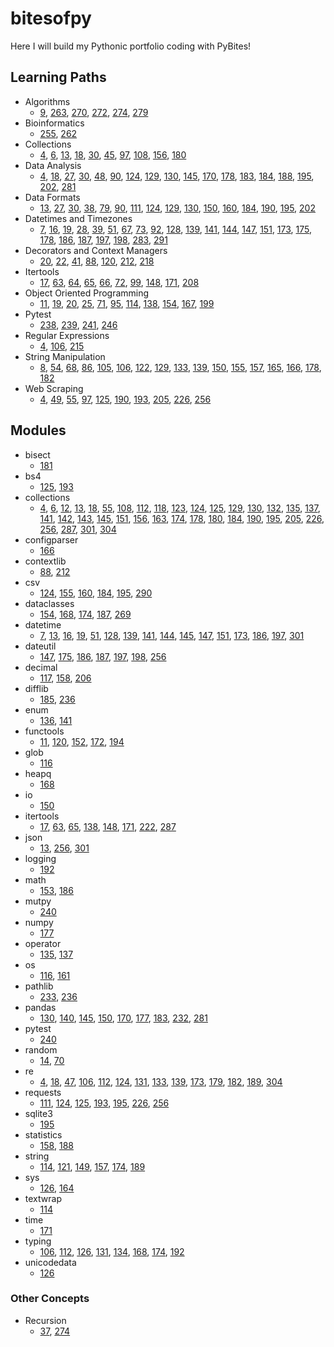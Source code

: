 # bitesofpy
Here I will build my Pythonic portfolio coding with PyBites!

## Learning Paths
- Algorithms
    - [9](https://github.com/dcribb19/bitesofpy/tree/master/code_challenges/9),
    [263](https://github.com/dcribb19/bitesofpy/tree/master/code_challenges/263),
    [270](https://github.com/dcribb19/bitesofpy/tree/master/code_challenges/270),
    [272](https://github.com/dcribb19/bitesofpy/tree/master/code_challenges/272),
    [274](https://github.com/dcribb19/bitesofpy/tree/master/code_challenges/274),
    [279](https://github.com/dcribb19/bitesofpy/tree/master/code_challenges/279)
- Bioinformatics
    - [255](https://github.com/dcribb19/bitesofpy/tree/master/code_challenges/255),
    [262](https://github.com/dcribb19/bitesofpy/tree/master/code_challenges/262)
- Collections
    - [4](https://github.com/dcribb19/bitesofpy/tree/master/code_challenges/4),
    [6](https://github.com/dcribb19/bitesofpy/tree/master/code_challenges/6), 
    [13](https://github.com/dcribb19/bitesofpy/tree/master/code_challenges/13),
    [18](https://github.com/dcribb19/bitesofpy/tree/master/code_challenges/18),
    [30](https://github.com/dcribb19/bitesofpy/tree/master/code_challenges/30),
    [45](https://github.com/dcribb19/bitesofpy/tree/master/code_challenges/45),
    [97](https://github.com/dcribb19/bitesofpy/tree/master/code_challenges/97),
    [108](https://github.com/dcribb19/bitesofpy/tree/master/code_challenges/108),
    [156](https://github.com/dcribb19/bitesofpy/tree/master/code_challenges/156),
    [180](https://github.com/dcribb19/bitesofpy/tree/master/code_challenges/180)
- Data Analysis
    - [4](https://github.com/dcribb19/bitesofpy/tree/master/code_challenges/4),
    [18](https://github.com/dcribb19/bitesofpy/tree/master/code_challenges/18),
    [27](https://github.com/dcribb19/bitesofpy/tree/master/code_challenges/27),
    [30](https://github.com/dcribb19/bitesofpy/tree/master/code_challenges/30),
    [48](https://github.com/dcribb19/bitesofpy/tree/master/code_challenges/48),
    [90](https://github.com/dcribb19/bitesofpy/tree/master/code_challenges/90),
    [124](https://github.com/dcribb19/bitesofpy/tree/master/code_challenges/124),
    [129](https://github.com/dcribb19/bitesofpy/tree/master/code_challenges/129),
    [130](https://github.com/dcribb19/bitesofpy/tree/master/code_challenges/130),
    [145](https://github.com/dcribb19/bitesofpy/tree/master/code_challenges/145),
    [170](https://github.com/dcribb19/bitesofpy/tree/master/code_challenges/170),
    [178](https://github.com/dcribb19/bitesofpy/tree/master/code_challenges/178),
    [183](https://github.com/dcribb19/bitesofpy/tree/master/code_challenges/183),
    [184](https://github.com/dcribb19/bitesofpy/tree/master/code_challenges/184),
    [188](https://github.com/dcribb19/bitesofpy/tree/master/code_challenges/188),
    [195](https://github.com/dcribb19/bitesofpy/tree/master/code_challenges/195),
    [202](https://github.com/dcribb19/bitesofpy/tree/master/code_challenges/202),
    [281](https://github.com/dcribb19/bitesofpy/tree/master/code_challenges/281)
- Data Formats
    - [13](https://github.com/dcribb19/bitesofpy/tree/master/code_challenges/13),
    [27](https://github.com/dcribb19/bitesofpy/tree/master/code_challenges/27),
    [30](https://github.com/dcribb19/bitesofpy/tree/master/code_challenges/30),
    [38](https://github.com/dcribb19/bitesofpy/tree/master/code_challenges/38),
    [79](https://github.com/dcribb19/bitesofpy/tree/master/code_challenges/79),
    [90](https://github.com/dcribb19/bitesofpy/tree/master/code_challenges/90),
    [111](https://github.com/dcribb19/bitesofpy/tree/master/code_challenges/111),
    [124](https://github.com/dcribb19/bitesofpy/tree/master/code_challenges/124),
    [129](https://github.com/dcribb19/bitesofpy/tree/master/code_challenges/129),
    [130](https://github.com/dcribb19/bitesofpy/tree/master/code_challenges/130),
    [150](https://github.com/dcribb19/bitesofpy/tree/master/code_challenges/150),
    [160](https://github.com/dcribb19/bitesofpy/tree/master/code_challenges/160),
    [184](https://github.com/dcribb19/bitesofpy/tree/master/code_challenges/184),
    [190](https://github.com/dcribb19/bitesofpy/tree/master/code_challenges/190),
    [195](https://github.com/dcribb19/bitesofpy/tree/master/code_challenges/195),
    [202](https://github.com/dcribb19/bitesofpy/tree/master/code_challenges/202)
- Datetimes and Timezones
    - [7](https://github.com/dcribb19/bitesofpy/tree/master/code_challenges/7),
    [16](https://github.com/dcribb19/bitesofpy/tree/master/code_challenges/16),
    [19](https://github.com/dcribb19/bitesofpy/tree/master/code_challenges/19),
    [28](https://github.com/dcribb19/bitesofpy/tree/master/code_challenges/28),
    [39](https://github.com/dcribb19/bitesofpy/tree/master/code_challenges/39),
    [51](https://github.com/dcribb19/bitesofpy/tree/master/code_challenges/51),
    [67](https://github.com/dcribb19/bitesofpy/tree/master/code_challenges/67),
    [73](https://github.com/dcribb19/bitesofpy/tree/master/code_challenges/73),
    [92](https://github.com/dcribb19/bitesofpy/tree/master/code_challenges/92),
    [128](https://github.com/dcribb19/bitesofpy/tree/master/code_challenges/128),
    [139](https://github.com/dcribb19/bitesofpy/tree/master/code_challenges/139),
    [141](https://github.com/dcribb19/bitesofpy/tree/master/code_challenges/141),
    [144](https://github.com/dcribb19/bitesofpy/tree/master/code_challenges/144),
    [147](https://github.com/dcribb19/bitesofpy/tree/master/code_challenges/147),
    [151](https://github.com/dcribb19/bitesofpy/tree/master/code_challenges/151),
    [173](https://github.com/dcribb19/bitesofpy/tree/master/code_challenges/173),
    [175](https://github.com/dcribb19/bitesofpy/tree/master/code_challenges/175),
    [178](https://github.com/dcribb19/bitesofpy/tree/master/code_challenges/178),
    [186](https://github.com/dcribb19/bitesofpy/tree/master/code_challenges/186),
    [187](https://github.com/dcribb19/bitesofpy/tree/master/code_challenges/187),
    [197](https://github.com/dcribb19/bitesofpy/tree/master/code_challenges/197),
    [198](https://github.com/dcribb19/bitesofpy/tree/master/code_challenges/198),
    [283](https://github.com/dcribb19/bitesofpy/tree/master/code_challenges/283),
    [291](https://github.com/dcribb19/bitesofpy/tree/master/code_challenges/291)
- Decorators and Context Managers
    - [20](https://github.com/dcribb19/bitesofpy/tree/master/code_challenges/20),
    [22](https://github.com/dcribb19/bitesofpy/tree/master/code_challenges/22),
    [41](https://github.com/dcribb19/bitesofpy/tree/master/code_challenges/41),
    [88](https://github.com/dcribb19/bitesofpy/tree/master/code_challenges/88),
    [120](https://github.com/dcribb19/bitesofpy/tree/master/code_challenges/120),
    [212](https://github.com/dcribb19/bitesofpy/tree/master/code_challenges/212),
    [218](https://github.com/dcribb19/bitesofpy/tree/master/code_challenges/218)
- Itertools
    - [17](https://github.com/dcribb19/bitesofpy/tree/master/code_challenges/17),
    [63](https://github.com/dcribb19/bitesofpy/tree/master/code_challenges/63),
    [64](https://github.com/dcribb19/bitesofpy/tree/master/code_challenges/64),
    [65](https://github.com/dcribb19/bitesofpy/tree/master/code_challenges/65),
    [66](https://github.com/dcribb19/bitesofpy/tree/master/code_challenges/66),
    [72](https://github.com/dcribb19/bitesofpy/tree/master/code_challenges/72),
    [99](https://github.com/dcribb19/bitesofpy/tree/master/code_challenges/99),
    [148](https://github.com/dcribb19/bitesofpy/tree/master/code_challenges/148),
    [171](https://github.com/dcribb19/bitesofpy/tree/master/code_challenges/171),
    [208](https://github.com/dcribb19/bitesofpy/tree/master/code_challenges/208)
- Object Oriented Programming
    - [11](https://github.com/dcribb19/bitesofpy/tree/master/code_challenges/11),
    [19](https://github.com/dcribb19/bitesofpy/tree/master/code_challenges/19),
    [20](https://github.com/dcribb19/bitesofpy/tree/master/code_challenges/20),
    [25](https://github.com/dcribb19/bitesofpy/tree/master/code_challenges/25),
    [71](https://github.com/dcribb19/bitesofpy/tree/master/code_challenges/71),
    [95](https://github.com/dcribb19/bitesofpy/tree/master/code_challenges/95),
    [114](https://github.com/dcribb19/bitesofpy/tree/master/code_challenges/114),
    [138](https://github.com/dcribb19/bitesofpy/tree/master/code_challenges/138),
    [154](https://github.com/dcribb19/bitesofpy/tree/master/code_challenges/154),
    [167](https://github.com/dcribb19/bitesofpy/tree/master/code_challenges/167),
    [199](https://github.com/dcribb19/bitesofpy/tree/master/code_challenges/199)
- Pytest
    - [238](https://github.com/dcribb19/bitesofpy/tree/master/code_challenges/238),
    [239](https://github.com/dcribb19/bitesofpy/tree/master/code_challenges/239),
    [241](https://github.com/dcribb19/bitesofpy/tree/master/code_challenges/241),
    [246](https://github.com/dcribb19/bitesofpy/tree/master/code_challenges/246)
- Regular Expressions
    - [4](https://github.com/dcribb19/bitesofpy/tree/master/code_challenges/4),
    [106](https://github.com/dcribb19/bitesofpy/tree/master/code_challenges/106),
    [215](https://github.com/dcribb19/bitesofpy/tree/master/code_challenges/215)
- String Manipulation
    - [8](https://github.com/dcribb19/bitesofpy/tree/master/code_challenges/8),
    [54](https://github.com/dcribb19/bitesofpy/tree/master/code_challenges/54),
    [68](https://github.com/dcribb19/bitesofpy/tree/master/code_challenges/68),
    [86](https://github.com/dcribb19/bitesofpy/tree/master/code_challenges/86),
    [105](https://github.com/dcribb19/bitesofpy/tree/master/code_challenges/105),
    [106](https://github.com/dcribb19/bitesofpy/tree/master/code_challenges/106),
    [122](https://github.com/dcribb19/bitesofpy/tree/master/code_challenges/122),
    [129](https://github.com/dcribb19/bitesofpy/tree/master/code_challenges/129),
    [133](https://github.com/dcribb19/bitesofpy/tree/master/code_challenges/133),
    [139](https://github.com/dcribb19/bitesofpy/tree/master/code_challenges/139),
    [150](https://github.com/dcribb19/bitesofpy/tree/master/code_challenges/150),
    [155](https://github.com/dcribb19/bitesofpy/tree/master/code_challenges/155),
    [157](https://github.com/dcribb19/bitesofpy/tree/master/code_challenges/157),
    [165](https://github.com/dcribb19/bitesofpy/tree/master/code_challenges/165),
    [166](https://github.com/dcribb19/bitesofpy/tree/master/code_challenges/166),
    [178](https://github.com/dcribb19/bitesofpy/tree/master/code_challenges/178),
    [182](https://github.com/dcribb19/bitesofpy/tree/master/code_challenges/182)
- Web Scraping
    - [4](https://github.com/dcribb19/bitesofpy/tree/master/code_challenges/4),
    [49](https://github.com/dcribb19/bitesofpy/tree/master/code_challenges/49),
    [55](https://github.com/dcribb19/bitesofpy/tree/master/code_challenges/55),
    [97](https://github.com/dcribb19/bitesofpy/tree/master/code_challenges/97),
    [125](https://github.com/dcribb19/bitesofpy/tree/master/code_challenges/125),
    [190](https://github.com/dcribb19/bitesofpy/tree/master/code_challenges/190),
    [193](https://github.com/dcribb19/bitesofpy/tree/master/code_challenges/193),
    [205](https://github.com/dcribb19/bitesofpy/tree/master/code_challenges/205),
    [226](https://github.com/dcribb19/bitesofpy/tree/master/code_challenges/226),
    [256](https://github.com/dcribb19/bitesofpy/tree/master/code_challenges/256)

## Modules
- bisect
    - [181](https://github.com/dcribb19/bitesofpy/tree/master/code_challenges/181)
- bs4
    - [125](https://github.com/dcribb19/bitesofpy/tree/master/code_challenges/125),
    [193](https://github.com/dcribb19/bitesofpy/tree/master/code_challenges/193)
- collections
    - [4](https://github.com/dcribb19/bitesofpy/tree/master/code_challenges/4),
    [6](https://github.com/dcribb19/bitesofpy/tree/master/code_challenges/6),
    [12](https://github.com/dcribb19/bitesofpy/tree/master/code_challenges/12),
    [13](https://github.com/dcribb19/bitesofpy/tree/master/code_challenges/13),
    [18](https://github.com/dcribb19/bitesofpy/tree/master/code_challenges/18),
    [55](https://github.com/dcribb19/bitesofpy/tree/master/code_challenges/55),
    [108](https://github.com/dcribb19/bitesofpy/tree/master/code_challenges/108),
    [112](https://github.com/dcribb19/bitesofpy/tree/master/code_challenges/112),
    [118](https://github.com/dcribb19/bitesofpy/tree/master/code_challenges/118),
    [123](https://github.com/dcribb19/bitesofpy/tree/master/code_challenges/123),
    [124](https://github.com/dcribb19/bitesofpy/tree/master/code_challenges/124),
    [125](https://github.com/dcribb19/bitesofpy/tree/master/code_challenges/125),
    [129](https://github.com/dcribb19/bitesofpy/tree/master/code_challenges/129),
    [130](https://github.com/dcribb19/bitesofpy/tree/master/code_challenges/130),
    [132](https://github.com/dcribb19/bitesofpy/tree/master/code_challenges/132),
    [135](https://github.com/dcribb19/bitesofpy/tree/master/code_challenges/135),
    [137](https://github.com/dcribb19/bitesofpy/tree/master/code_challenges/137),
    [141](https://github.com/dcribb19/bitesofpy/tree/master/code_challenges/141),
    [142](https://github.com/dcribb19/bitesofpy/tree/master/code_challenges/142),
    [143](https://github.com/dcribb19/bitesofpy/tree/master/code_challenges/143),
    [145](https://github.com/dcribb19/bitesofpy/tree/master/code_challenges/145),
    [151](https://github.com/dcribb19/bitesofpy/tree/master/code_challenges/151),
    [156](https://github.com/dcribb19/bitesofpy/tree/master/code_challenges/156),
    [163](https://github.com/dcribb19/bitesofpy/tree/master/code_challenges/163),
    [174](https://github.com/dcribb19/bitesofpy/tree/master/code_challenges/174),
    [178](https://github.com/dcribb19/bitesofpy/tree/master/code_challenges/178),
    [180](https://github.com/dcribb19/bitesofpy/tree/master/code_challenges/180),
    [184](https://github.com/dcribb19/bitesofpy/tree/master/code_challenges/184),
    [190](https://github.com/dcribb19/bitesofpy/tree/master/code_challenges/190),
    [195](https://github.com/dcribb19/bitesofpy/tree/master/code_challenges/195),
    [205](https://github.com/dcribb19/bitesofpy/tree/master/code_challenges/205),
    [226](https://github.com/dcribb19/bitesofpy/tree/master/code_challenges/226),
    [256](https://github.com/dcribb19/bitesofpy/tree/master/code_challenges/256),
    [287](https://github.com/dcribb19/bitesofpy/tree/master/code_challenges/287),
    [301](https://github.com/dcribb19/bitesofpy/tree/master/code_challenges/301),
    [304](https://github.com/dcribb19/bitesofpy/tree/master/code_challenges/304)
- configparser
    - [166](https://github.com/dcribb19/bitesofpy/tree/master/code_challenges/166)
- contextlib
    - [88](https://github.com/dcribb19/bitesofpy/tree/master/code_challenges/88),
    [212](https://github.com/dcribb19/bitesofpy/tree/master/code_challenges/212)
- csv
    - [124](https://github.com/dcribb19/bitesofpy/tree/master/code_challenges/124),
    [155](https://github.com/dcribb19/bitesofpy/tree/master/code_challenges/155),
    [160](https://github.com/dcribb19/bitesofpy/tree/master/code_challenges/160),
    [184](https://github.com/dcribb19/bitesofpy/tree/master/code_challenges/184),
    [195](https://github.com/dcribb19/bitesofpy/tree/master/code_challenges/195),
    [290](https://github.com/dcribb19/bitesofpy/tree/master/code_challenges/290)
- dataclasses
    - [154](https://github.com/dcribb19/bitesofpy/tree/master/code_challenges/154),
    [168](https://github.com/dcribb19/bitesofpy/tree/master/code_challenges/168),
    [174](https://github.com/dcribb19/bitesofpy/tree/master/code_challenges/174),
    [187](https://github.com/dcribb19/bitesofpy/tree/master/code_challenges/187),
    [269](https://github.com/dcribb19/bitesofpy/tree/master/code_challenges/269)
- datetime
    - [7](https://github.com/dcribb19/bitesofpy/tree/master/code_challenges/7),
    [13](https://github.com/dcribb19/bitesofpy/tree/master/code_challenges/13),
    [16](https://github.com/dcribb19/bitesofpy/tree/master/code_challenges/16),
    [19](https://github.com/dcribb19/bitesofpy/tree/master/code_challenges/19), 
    [51](https://github.com/dcribb19/bitesofpy/tree/master/code_challenges/51),
    [128](https://github.com/dcribb19/bitesofpy/tree/master/code_challenges/128),
    [139](https://github.com/dcribb19/bitesofpy/tree/master/code_challenges/139),
    [141](https://github.com/dcribb19/bitesofpy/tree/master/code_challenges/141),
    [144](https://github.com/dcribb19/bitesofpy/tree/master/code_challenges/144),
    [145](https://github.com/dcribb19/bitesofpy/tree/master/code_challenges/145),
    [147](https://github.com/dcribb19/bitesofpy/tree/master/code_challenges/147),
    [151](https://github.com/dcribb19/bitesofpy/tree/master/code_challenges/151),
    [173](https://github.com/dcribb19/bitesofpy/tree/master/code_challenges/173),
    [186](https://github.com/dcribb19/bitesofpy/tree/master/code_challenges/186),
    [197](https://github.com/dcribb19/bitesofpy/tree/master/code_challenges/197),
    [301](https://github.com/dcribb19/bitesofpy/tree/master/code_challenges/301)
- dateutil
    - [147](https://github.com/dcribb19/bitesofpy/tree/master/code_challenges/147),
    [175](https://github.com/dcribb19/bitesofpy/tree/master/code_challenges/175),
    [186](https://github.com/dcribb19/bitesofpy/tree/master/code_challenges/186),
    [187](https://github.com/dcribb19/bitesofpy/tree/master/code_challenges/187),
    [197](https://github.com/dcribb19/bitesofpy/tree/master/code_challenges/197),
    [198](https://github.com/dcribb19/bitesofpy/tree/master/code_challenges/198),
    [256](https://github.com/dcribb19/bitesofpy/tree/master/code_challenges/256)
- decimal
    - [117](https://github.com/dcribb19/bitesofpy/tree/master/code_challenges/117),
    [158](https://github.com/dcribb19/bitesofpy/tree/master/code_challenges/158),
    [206](https://github.com/dcribb19/bitesofpy/tree/master/code_challenges/206)
- difflib
    - [185](https://github.com/dcribb19/bitesofpy/tree/master/code_challenges/185),
    [236](https://github.com/dcribb19/bitesofpy/tree/master/code_challenges/236)
- enum
    - [136](https://github.com/dcribb19/bitesofpy/tree/master/code_challenges/136),
    [141](https://github.com/dcribb19/bitesofpy/tree/master/code_challenges/141)
- functools
    - [11](https://github.com/dcribb19/bitesofpy/tree/master/code_challenges/11),
    [120](https://github.com/dcribb19/bitesofpy/tree/master/code_challenges/120),
    [152](https://github.com/dcribb19/bitesofpy/tree/master/code_challenges/152),
    [172](https://github.com/dcribb19/bitesofpy/tree/master/code_challenges/172),
    [194](https://github.com/dcribb19/bitesofpy/tree/master/code_challenges/194)
- glob
    - [116](https://github.com/dcribb19/bitesofpy/tree/master/code_challenges/116)
- heapq
    - [168](https://github.com/dcribb19/bitesofpy/tree/master/code_challenges/168)
- io
    - [150](https://github.com/dcribb19/bitesofpy/tree/master/code_challenges/150)
- itertools
    - [17](https://github.com/dcribb19/bitesofpy/tree/master/code_challenges/17),
    [63](https://github.com/dcribb19/bitesofpy/tree/master/code_challenges/63),
    [65](https://github.com/dcribb19/bitesofpy/tree/master/code_challenges/65),
    [138](https://github.com/dcribb19/bitesofpy/tree/master/code_challenges/138),
    [148](https://github.com/dcribb19/bitesofpy/tree/master/code_challenges/148),
    [171](https://github.com/dcribb19/bitesofpy/tree/master/code_challenges/171),
    [222](https://github.com/dcribb19/bitesofpy/tree/master/code_challenges/222),
    [287](https://github.com/dcribb19/bitesofpy/tree/master/code_challenges/287)
- json
    - [13](https://github.com/dcribb19/bitesofpy/tree/master/code_challenges/13),
    [256](https://github.com/dcribb19/bitesofpy/tree/master/code_challenges/256),
    [301](https://github.com/dcribb19/bitesofpy/tree/master/code_challenges/301)
- logging
    - [192](https://github.com/dcribb19/bitesofpy/tree/master/code_challenges/192)
- math
    - [153](https://github.com/dcribb19/bitesofpy/tree/master/code_challenges/153),
    [186](https://github.com/dcribb19/bitesofpy/tree/master/code_challenges/186)
- mutpy
    - [240](https://github.com/dcribb19/bitesofpy/tree/master/code_challenges/240)
- numpy
    - [177](https://github.com/dcribb19/bitesofpy/tree/master/code_challenges/177)
- operator
    - [135](https://github.com/dcribb19/bitesofpy/tree/master/code_challenges/135),
    [137](https://github.com/dcribb19/bitesofpy/tree/master/code_challenges/137)
- os
    - [116](https://github.com/dcribb19/bitesofpy/tree/master/code_challenges/116),
    [161](https://github.com/dcribb19/bitesofpy/tree/master/code_challenges/161)
- pathlib
    - [233](https://github.com/dcribb19/bitesofpy/tree/master/code_challenges/233),
    [236](https://github.com/dcribb19/bitesofpy/tree/master/code_challenges/236)
- pandas
    - [130](https://github.com/dcribb19/bitesofpy/tree/master/code_challenges/130),
    [140](https://github.com/dcribb19/bitesofpy/tree/master/code_challenges/140),
    [145](https://github.com/dcribb19/bitesofpy/tree/master/code_challenges/145),
    [150](https://github.com/dcribb19/bitesofpy/tree/master/code_challenges/150),
    [170](https://github.com/dcribb19/bitesofpy/tree/master/code_challenges/170),
    [177](https://github.com/dcribb19/bitesofpy/tree/master/code_challenges/177),
    [183](https://github.com/dcribb19/bitesofpy/tree/master/code_challenges/183), 
    [232](https://github.com/dcribb19/bitesofpy/tree/master/code_challenges/232),
    [281](https://github.com/dcribb19/bitesofpy/tree/master/code_challenges/281)
- pytest
    - [240](https://github.com/dcribb19/bitesofpy/tree/master/code_challenges/240)
- random
    - [14](https://github.com/dcribb19/bitesofpy/tree/master/code_challenges/14),
    [70](https://github.com/dcribb19/bitesofpy/tree/master/code_challenges/70)
- re
    - [4](https://github.com/dcribb19/bitesofpy/tree/master/code_challenges/4),
    [18](https://github.com/dcribb19/bitesofpy/tree/master/code_challenges/18),
    [47](https://github.com/dcribb19/bitesofpy/tree/master/code_challenges/47),
    [106](https://github.com/dcribb19/bitesofpy/tree/master/code_challenges/106),
    [112](https://github.com/dcribb19/bitesofpy/tree/master/code_challenges/112),
    [124](https://github.com/dcribb19/bitesofpy/tree/master/code_challenges/124),
    [131](https://github.com/dcribb19/bitesofpy/tree/master/code_challenges/131),
    [133](https://github.com/dcribb19/bitesofpy/tree/master/code_challenges/133),
    [139](https://github.com/dcribb19/bitesofpy/tree/master/code_challenges/139),
    [173](https://github.com/dcribb19/bitesofpy/tree/master/code_challenges/173),
    [179](https://github.com/dcribb19/bitesofpy/tree/master/code_challenges/179),
    [182](https://github.com/dcribb19/bitesofpy/tree/master/code_challenges/182),
    [189](https://github.com/dcribb19/bitesofpy/tree/master/code_challenges/189),
    [304](https://github.com/dcribb19/bitesofpy/tree/master/code_challenges/304)
- requests
    - [111](https://github.com/dcribb19/bitesofpy/tree/master/code_challenges/111),
    [124](https://github.com/dcribb19/bitesofpy/tree/master/code_challenges/124),
    [125](https://github.com/dcribb19/bitesofpy/tree/master/code_challenges/125),
    [193](https://github.com/dcribb19/bitesofpy/tree/master/code_challenges/193),
    [195](https://github.com/dcribb19/bitesofpy/tree/master/code_challenges/195),
    [226](https://github.com/dcribb19/bitesofpy/tree/master/code_challenges/226),
    [256](https://github.com/dcribb19/bitesofpy/tree/master/code_challenges/256)
- sqlite3
    - [195](https://github.com/dcribb19/bitesofpy/tree/master/code_challenges/195)
- statistics
    - [158](https://github.com/dcribb19/bitesofpy/tree/master/code_challenges/158),
    [188](https://github.com/dcribb19/bitesofpy/tree/master/code_challenges/188)
- string
    - [114](https://github.com/dcribb19/bitesofpy/tree/master/code_challenges/114),
    [121](https://github.com/dcribb19/bitesofpy/tree/master/code_challenges/121),
    [149](https://github.com/dcribb19/bitesofpy/tree/master/code_challenges/149),
    [157](https://github.com/dcribb19/bitesofpy/tree/master/code_challenges/157),
    [174](https://github.com/dcribb19/bitesofpy/tree/master/code_challenges/174),
    [189](https://github.com/dcribb19/bitesofpy/tree/master/code_challenges/189)
- sys
    - [126](https://github.com/dcribb19/bitesofpy/tree/master/code_challenges/126),
    [164](https://github.com/dcribb19/bitesofpy/tree/master/code_challenges/164)
- textwrap
    - [114](https://github.com/dcribb19/bitesofpy/tree/master/code_challenges/114)
- time
    - [171](https://github.com/dcribb19/bitesofpy/tree/master/code_challenges/171)
- typing
    - [106](https://github.com/dcribb19/bitesofpy/tree/master/code_challenges/106),
    [112](https://github.com/dcribb19/bitesofpy/tree/master/code_challenges/112),
    [126](https://github.com/dcribb19/bitesofpy/tree/master/code_challenges/126),
    [131](https://github.com/dcribb19/bitesofpy/tree/master/code_challenges/131),
    [134](https://github.com/dcribb19/bitesofpy/tree/master/code_challenges/134),
    [168](https://github.com/dcribb19/bitesofpy/tree/master/code_challenges/168),
    [174](https://github.com/dcribb19/bitesofpy/tree/master/code_challenges/174),
    [192](https://github.com/dcribb19/bitesofpy/tree/master/code_challenges/192)
- unicodedata
    - [126](https://github.com/dcribb19/bitesofpy/tree/master/code_challenges/126)

### Other Concepts
- Recursion
    - [37](https://github.com/dcribb19/bitesofpy/tree/master/code_challenges/37),
    [274](https://github.com/dcribb19/bitesofpy/tree/master/code_challenges/274)
